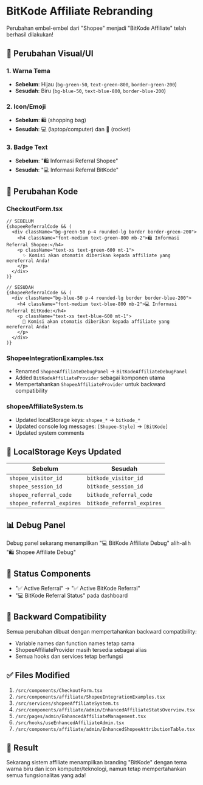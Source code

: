 # BitKode Affiliate Rebranding

Perubahan embel-embel dari "Shopee" menjadi "BitKode Affiliate" telah berhasil dilakukan!

## 🎨 Perubahan Visual/UI

### 1. **Warna Tema**
- **Sebelum**: Hijau (`bg-green-50`, `text-green-800`, `border-green-200`)
- **Sesudah**: Biru (`bg-blue-50`, `text-blue-800`, `border-blue-200`)

### 2. **Icon/Emoji**
- **Sebelum**: 🛍️ (shopping bag)
- **Sesudah**: 💻 (laptop/computer) dan 🚀 (rocket)

### 3. **Badge Text**
- **Sebelum**: "🛍️ Informasi Referral Shopee"
- **Sesudah**: "💻 Informasi Referral BitKode"

## 📝 Perubahan Kode

### CheckoutForm.tsx
```tsx
// SEBELUM
{shopeeReferralCode && (
  <div className="bg-green-50 p-4 rounded-lg border border-green-200">
    <h4 className="font-medium text-green-800 mb-2">🛍️ Informasi Referral Shopee:</h4>
    <p className="text-xs text-green-600 mt-1">
      ✨ Komisi akan otomatis diberikan kepada affiliate yang mereferral Anda!
    </p>
  </div>
)}

// SESUDAH
{shopeeReferralCode && (
  <div className="bg-blue-50 p-4 rounded-lg border border-blue-200">
    <h4 className="font-medium text-blue-800 mb-2">💻 Informasi Referral BitKode:</h4>
    <p className="text-xs text-blue-600 mt-1">
      🚀 Komisi akan otomatis diberikan kepada affiliate yang mereferral Anda!
    </p>
  </div>
)}
```

### ShopeeIntegrationExamples.tsx
- Renamed `ShopeeAffiliateDebugPanel` → `BitKodeAffiliateDebugPanel`
- Added `BitKodeAffiliateProvider` sebagai komponen utama
- Mempertahankan `ShopeeAffiliateProvider` untuk backward compatibility

### shopeeAffiliateSystem.ts
- Updated localStorage keys: `shopee_*` → `bitkode_*`
- Updated console log messages: `[Shopee-Style]` → `[BitKode]`
- Updated system comments

## 🔧 LocalStorage Keys Updated

| Sebelum | Sesudah |
|---------|---------|
| `shopee_visitor_id` | `bitkode_visitor_id` |
| `shopee_session_id` | `bitkode_session_id` |
| `shopee_referral_code` | `bitkode_referral_code` |
| `shopee_referral_expires` | `bitkode_referral_expires` |

## 📊 Debug Panel
Debug panel sekarang menampilkan "💻 BitKode Affiliate Debug" alih-alih "🛍️ Shopee Affiliate Debug"

## 🎯 Status Components
- "✅ Active Referral" → "✅ Active BitKode Referral"
- "💻 BitKode Referral Status" pada dashboard

## 🚀 Backward Compatibility
Semua perubahan dibuat dengan mempertahankan backward compatibility:
- Variable names dan function names tetap sama
- ShopeeAffiliateProvider masih tersedia sebagai alias
- Semua hooks dan services tetap berfungsi

## ✅ Files Modified
1. `/src/components/CheckoutForm.tsx`
2. `/src/components/affiliate/ShopeeIntegrationExamples.tsx`
3. `/src/services/shopeeAffiliateSystem.ts`
4. `/src/components/affiliate/admin/EnhancedAffiliateStatsOverview.tsx`
5. `/src/pages/admin/EnhancedAffiliateManagement.tsx`
6. `/src/hooks/useEnhancedAffiliateAdmin.tsx`
7. `/src/components/affiliate/admin/EnhancedShopeeAttributionTable.tsx`

## 🎉 Result
Sekarang sistem affiliate menampilkan branding "BitKode" dengan tema warna biru dan icon komputer/teknologi, namun tetap mempertahankan semua fungsionalitas yang ada!
